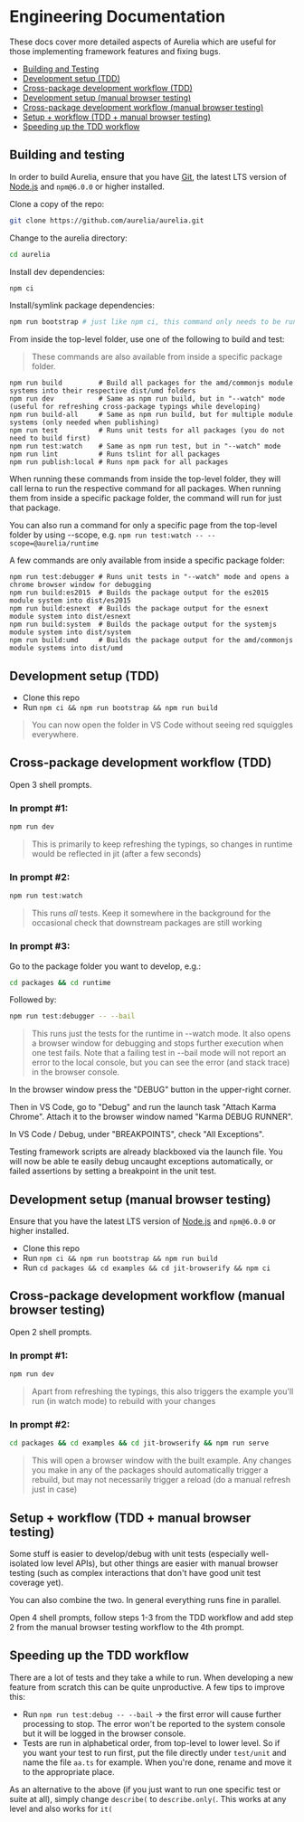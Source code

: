 # Engineering Documentation

These docs cover more detailed aspects of Aurelia which are useful for those implementing framework features and fixing bugs.

- [Building and Testing](#building-and-testing)
- [Development setup (TDD)](#development-setup-tdd)
- [Cross-package development workflow (TDD)](#cross-package-development-workflow-tdd)
- [Development setup (manual browser testing)](#development-setup-manual-browser-testing)
- [Cross-package development workflow (manual browser testing)](#cross-package-development-workflow-manual-browser-testing)
- [Setup + workflow (TDD + manual browser testing)](setup-workflow-tdd-manual-browser-testing)
- [Speeding up the TDD workflow](speeding-up-the-tdd-workflow)

## Building and testing

In order to build Aurelia, ensure that you have [Git](https://git-scm.com/downloads), the latest LTS version of [Node.js](https://nodejs.org/) and `npm@6.0.0` or higher installed.

Clone a copy of the repo:

```bash
git clone https://github.com/aurelia/aurelia.git
```

Change to the aurelia directory:

```bash
cd aurelia
```

Install dev dependencies:

```bash
npm ci
```

Install/symlink package dependencies:

```bash
npm run bootstrap # just like npm ci, this command only needs to be run once
```


From inside the top-level folder, use one of the following to build and test:

> These commands are also available from inside a specific package folder.

```
npm run build         # Build all packages for the amd/commonjs module systems into their respective dist/umd folders
npm run dev           # Same as npm run build, but in "--watch" mode (useful for refreshing cross-package typings while developing)
npm run build-all     # Same as npm run build, but for multiple module systems (only needed when publishing)
npm run test          # Runs unit tests for all packages (you do not need to build first)
npm run test:watch    # Same as npm run test, but in "--watch" mode
npm run lint          # Runs tslint for all packages
npm run publish:local # Runs npm pack for all packages
```

When running these commands from inside the top-level folder, they will call lerna to run the respective command for all packages. When running them from inside a specific package folder, the command will run for just that package.

You can also run a command for only a specific page from the top-level folder by using --scope, e.g. `npm run test:watch -- --scope=@aurelia/runtime`

A few commands are only available from inside a specific package folder:

```
npm run test:debugger # Runs unit tests in "--watch" mode and opens a chrome browser window for debugging
npm run build:es2015  # Builds the package output for the es2015 module system into dist/es2015
npm run build:esnext  # Builds the package output for the esnext module system into dist/esnext
npm run build:system  # Builds the package output for the systemjs module system into dist/system
npm run build:umd     # Builds the package output for the amd/commonjs module systems into dist/umd
```



## Development setup (TDD)

- Clone this repo
- Run `npm ci && npm run bootstrap && npm run build`

> You can now open the folder in VS Code without seeing red squiggles everywhere.

## Cross-package development workflow (TDD)

Open 3 shell prompts.

### In prompt #1:

```bash
npm run dev
```
> This is primarily to keep refreshing the typings, so changes in runtime would be reflected in jit (after a few seconds)

### In prompt #2:

```bash
npm run test:watch
```

> This runs *all* tests. Keep it somewhere in the background for the occasional check that downstream packages are still working

### In prompt #3:

Go to the package folder you want to develop, e.g.:

```bash
cd packages && cd runtime
```

Followed by:

```bash
npm run test:debugger -- --bail
```

> This runs just the tests for the runtime in --watch mode. It also opens a browser window for debugging and stops further execution when one test fails. Note that a failing test in --bail mode will not report an error to the local console, but you can see the error (and stack trace) in the browser console.

In the browser window press the "DEBUG" button in the upper-right corner.

Then in VS Code, go to "Debug" and run the launch task "Attach Karma Chrome". Attach it to the browser window named "Karma DEBUG RUNNER".

In VS Code / Debug, under "BREAKPOINTS", check "All Exceptions".

Testing framework scripts are already blackboxed via the launch file. You will now be able te easily debug uncaught exceptions automatically, or failed assertions by setting a breakpoint in the unit test.

## Development setup (manual browser testing)

Ensure that you have the latest LTS version of [Node.js](https://nodejs.org/) and `npm@6.0.0` or higher installed.

- Clone this repo
- Run `npm ci && npm run bootstrap && npm run build`
- Run `cd packages && cd examples && cd jit-browserify && npm ci`

## Cross-package development workflow (manual browser testing)

Open 2 shell prompts.

### In prompt #1:

```bash
npm run dev
```
> Apart from refreshing the typings, this also triggers the example you'll run (in watch mode) to rebuild with your changes

### In prompt #2:

```bash
cd packages && cd examples && cd jit-browserify && npm run serve
```

> This will open a browser window with the built example. Any changes you make in any of the packages should automatically trigger a rebuild, but may not necessarily trigger a reload (do a manual refresh just in case)

## Setup + workflow (TDD + manual browser testing)

Some stuff is easier to develop/debug with unit tests (especially well-isolated low level APIs), but other things are easier with manual browser testing (such as complex interactions that don't have good unit test coverage yet).

You can also combine the two. In general everything runs fine in parallel.

Open 4 shell prompts, follow steps 1-3 from the TDD workflow and add step 2 from the manual browser testing workflow to the 4th prompt.

## Speeding up the TDD workflow

There are a lot of tests and they take a while to run. When developing a new feature from scratch this can be quite unproductive. A few tips to improve this:

- Run `npm run test:debug -- --bail` -> the first error will cause further processing to stop. The error won't be reported to the system console but it will be logged in the browser console.
- Tests are run in alphabetical order, from top-level to lower level. So if you want your test to run first, put the file directly under `test/unit` and name the file `aa.ts` for example. When you're done, rename and move it to the appropriate place.

As an alternative to the above (if you just want to run one specific test or suite at all), simply change `describe(` to `describe.only(`. This works at any level and also works for `it(`
